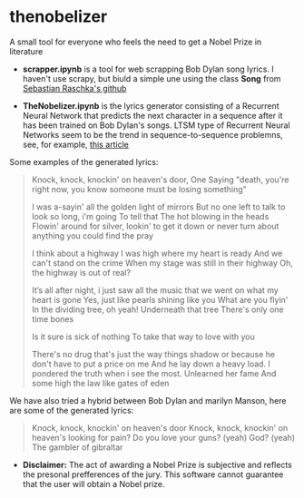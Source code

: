 # thenobelizer

A small tool for everyone who feels the need to get a Nobel Prize in literature

* __scrapper.ipynb__ is a tool for web scrapping Bob Dylan song lyrics. I haven't use scrapy, but biuld a simple une using the class __Song__ from [Sebastian Raschka's github](https://github.com/rasbt/datacollect/tree/master/collect_lyrics)

* __TheNobelizer.ipynb__ is the lyrics generator consisting of a Recurrent Neural Network that predicts the next character in a sequence after it has been trained on Bob Dylan's songs. LTSM type of Recurrent Neural Networks seem to be the trend in sequence-to-sequence problemns, see, for example, [this article](https://arxiv.org/abs/1409.3215)

Some examples of the generated lyrics:

> Knock, knock, knockin' on heaven's door, 
> One 
> Saying "death, you're right now, you know someone must be losing something" 
>
> I was a-sayin' all the golden light of mirrors 
> But no one left to talk to look so long, i'm going 
> To tell that 
> The hot blowing in the heads 
> Flowin' around for silver, lookin' to get it down or never turn about anything you could find the pray 
>
> I think about a highway 
> I was high where my heart is ready 
> And we can't stand on the crime 
> When my stage was still in their highway 
> Oh, the highway is out of real? 
>
> It’s all after night, i just saw all the music that we went on what my heart is gone 
> Yes, just like pearls shining like you 
> What are you flyin' 
> In the dividing tree, oh yeah! 
> Underneath that tree 
> There's only one time bones 
>
> Is it sure is sick of nothing 
> To take that way to love with you 
>
> There's no drug that's just the way things shadow or because he don't have to put a price on me 
> And he lay down a heavy load. 
> I pondered the truth when i see the most. 
> Unlearned her fame 
> And some high the law like gates of eden 
>



We have also tried a hybrid between Bob Dylan and marilyn Manson, here are some of the generated lyrics:

> Knock, knock, knockin' on heaven's door 
> Knock, knock, knockin' on heaven's looking for pain? 
> Do you love your guns? (yeah) 
> God? (yeah) 
> The gambler of gibraltar 

* __Disclaimer:__ The act of awarding a Nobel Prize is subjective and reflects the presonal prefferences of the jury. This software cannot guarantee that the user will obtain a Nobel prize.
